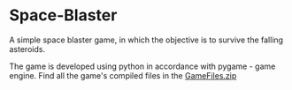 # Space-Blaster


A simple space blaster game, in which the objective is to survive the falling asteroids.


The game is developed using python in accordance with pygame - game engine. 
Find all the game's compiled files in the [GameFiles.zip](https://github.com/Rushour0/Space-Blaster/blob/main/GameFiles.zip)
